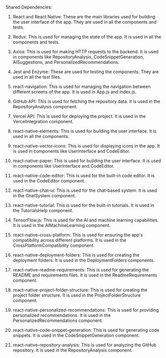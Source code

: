 Shared Dependencies:

1. React and React Native: These are the main libraries used for building the user interface of the app. They are used in all the components and tests.

2. Redux: This is used for managing the state of the app. It is used in all the components and tests.

3. Axios: This is used for making HTTP requests to the backend. It is used in components like RepositoryAnalysis, CodeSnippetGeneration, AISuggestions, and PersonalizedRecommendations.

4. Jest and Enzyme: These are used for testing the components. They are used in all the test files.

5. react-navigation: This is used for managing the navigation between different screens of the app. It is used in App.js and index.js.

6. GitHub API: This is used for fetching the repository data. It is used in the RepositoryAnalysis component.

7. Vercel API: This is used for deploying the project. It is used in the VercelIntegration component.

8. react-native-elements: This is used for building the user interface. It is used in all the components.

9. react-native-vector-icons: This is used for displaying icons in the app. It is used in components like UserInterface and CodeEditor.

10. react-native-paper: This is used for building the user interface. It is used in components like UserInterface and CodeEditor.

11. react-native-code-editor: This is used for the built-in code editor. It is used in the CodeEditor component.

12. react-native-chat-ui: This is used for the chat-based system. It is used in the ChatSystem component.

13. react-native-tutorial: This is used for the built-in tutorials. It is used in the TutorialsHelp component.

14. TensorFlow.js: This is used for the AI and machine learning capabilities. It is used in the AIMachineLearning component.

15. react-native-cross-platform: This is used for ensuring the app's compatibility across different platforms. It is used in the CrossPlatformCompatibility component.

16. react-native-deployment-folders: This is used for creating the deployment folders. It is used in the DeploymentFolders components.

17. react-native-readme-requirements: This is used for generating the README and requirements files. It is used in the ReadmeRequirements component.

18. react-native-project-folder-structure: This is used for creating the project folder structure. It is used in the ProjectFolderStructure component.

19. react-native-personalized-recommendations: This is used for providing personalized recommendations. It is used in the PersonalizedRecommendations component.

20. react-native-code-snippet-generation: This is used for generating code snippets. It is used in the CodeSnippetGeneration component.

21. react-native-repository-analysis: This is used for analyzing the GitHub repository. It is used in the RepositoryAnalysis component.